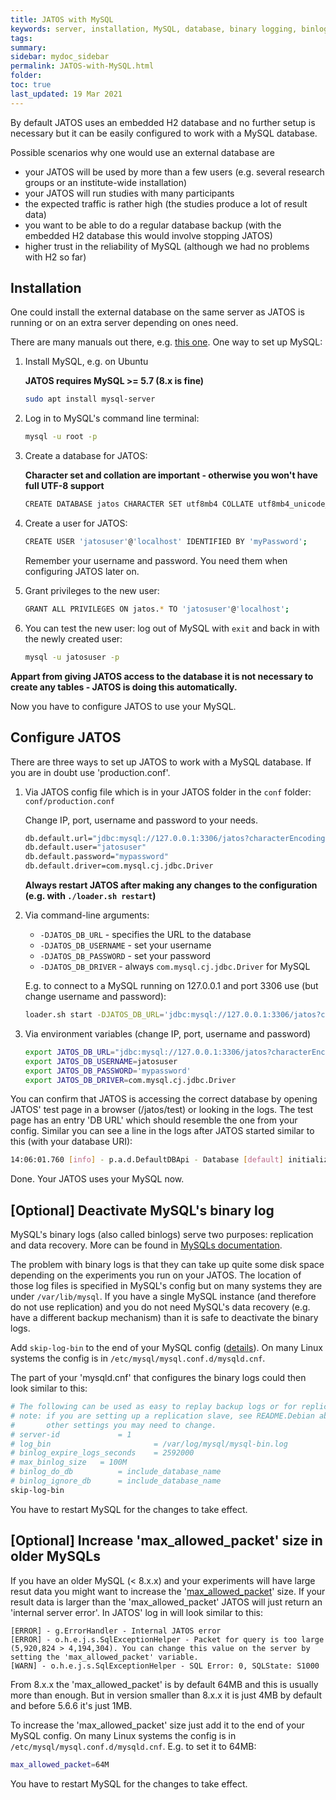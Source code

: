 ```yaml
---
title: JATOS with MySQL
keywords: server, installation, MySQL, database, binary logging, binlog, max_allowed_packet
tags:
summary: 
sidebar: mydoc_sidebar
permalink: JATOS-with-MySQL.html
folder:
toc: true
last_updated: 19 Mar 2021
---
```


By default JATOS uses an embedded H2 database and no further setup is necessary but it can be easily configured to work with a MySQL database.

Possible scenarios why one would use an external database are
* your JATOS will be used by more than a few users (e.g. several research groups or an institute-wide installation)
* your JATOS will run studies with many participants
* the expected traffic is rather high (the studies produce a lot of result data)
* you want to be able to do a regular database backup (with the embedded H2 database this would involve stopping JATOS)
* higher trust in the reliability of MySQL (although we had no problems with H2 so far)

## Installation

One could install the external database on the same server as JATOS is running or on an extra server depending on ones need.

There are many manuals out there, e.g. [this one](https://www.digitalocean.com/community/tutorials/how-to-install-mysql-on-ubuntu-20-04). One way to set up MySQL:
   
   1. Install MySQL, e.g. on Ubuntu

      **JATOS requires MySQL >= 5.7 (8.x is fine)**

      ```bash
      sudo apt install mysql-server
      ```
   
   1. Log in to MySQL's command line terminal:

      ```bash
      mysql -u root -p
      ```
   
   1. Create a database for JATOS:

      **Character set and collation are important - otherwise you won't have full UTF-8 support**
   
      ```bash
      CREATE DATABASE jatos CHARACTER SET utf8mb4 COLLATE utf8mb4_unicode_ci;
      ```
   
   1. Create a user for JATOS: 

      ```bash
      CREATE USER 'jatosuser'@'localhost' IDENTIFIED BY 'myPassword';
      ```
      
      Remember your username and password. You need them when configuring JATOS later on.

   1. Grant privileges to the new user:
  
      ```bash
      GRANT ALL PRIVILEGES ON jatos.* TO 'jatosuser'@'localhost';
      ```
   
   1. You can test the new user: log out of MySQL with `exit` and back in with the newly created user:
   
      ```bash
      mysql -u jatosuser -p
      ```

**Appart from giving JATOS access to the database it is not necessary to create any tables - JATOS is doing this automatically.**

Now you have to configure JATOS to use your MySQL.


## Configure JATOS

There are three ways to set up JATOS to work with a MySQL database. If you are in doubt use 'production.conf'.

1. Via JATOS config file which is in your JATOS folder in the `conf` folder: `conf/production.conf`

   Change IP, port, username and password to your needs.

   ~~~ bash
   db.default.url="jdbc:mysql://127.0.0.1:3306/jatos?characterEncoding=UTF-8&useJDBCCompliantTimezoneShift=true&useLegacyDatetimeCode=false&serverTimezone=UTC"
   db.default.user="jatosuser"
   db.default.password="mypassword"
   db.default.driver=com.mysql.cj.jdbc.Driver
   ~~~

   **Always restart JATOS after making any changes to the configuration (e.g. with `./loader.sh restart`)**

1. Via command-line arguments:
   * `-DJATOS_DB_URL` - specifies the URL to the database
   * `-DJATOS_DB_USERNAME` - set your username
   * `-DJATOS_DB_PASSWORD` - set your password
   * `-DJATOS_DB_DRIVER` - always `com.mysql.cj.jdbc.Driver` for MySQL
   
   E.g. to connect to a MySQL running on 127.0.0.1 and port 3306 use (but change username and password):
   
   ~~~ bash   
   loader.sh start -DJATOS_DB_URL='jdbc:mysql://127.0.0.1:3306/jatos?characterEncoding=UTF-8&useJDBCCompliantTimezoneShift=true&useLegacyDatetimeCode=false&serverTimezone=UTC' -DJATOS_DB_USERNAME=sa -DJATOS_DB_PASSWORD=sa -DJATOS_DB_DRIVER=com.mysql.cj.jdbc.Driver
   ~~~
   
1. Via environment variables (change IP, port, username and password)

   ~~~ bash
   export JATOS_DB_URL="jdbc:mysql://127.0.0.1:3306/jatos?characterEncoding=UTF-8&useJDBCCompliantTimezoneShift=true&useLegacyDatetimeCode=false&serverTimezone=UTC"
   export JATOS_DB_USERNAME=jatosuser
   export JATOS_DB_PASSWORD='mypassword'
   export JATOS_DB_DRIVER=com.mysql.cj.jdbc.Driver
   ~~~

You can confirm that JATOS is accessing the correct database by opening JATOS' test page in a browser (/jatos/test) or looking in the logs. The test page has an entry 'DB URL' which should resemble the one from your config. Similar you can see a line in the logs after JATOS started similar to this (with your database URI):

~~~ bash
14:06:01.760 [info] - p.a.d.DefaultDBApi - Database [default] initialized at jdbc:mysql://localhost/jatos?characterEncoding=UTF-8&useJDBCCompliantTimezoneShift=true&useLegacyDatetimeCode=false&serverTimezone=UTC
~~~

Done. Your JATOS uses your MySQL now.


## [Optional] Deactivate MySQL's binary log

MySQL's binary logs (also called binlogs) serve two purposes: replication and data recovery. More can be found in [MySQLs documentation](https://dev.mysql.com/doc/internals/en/binary-log-overview.html#:~:text=The%20binary%20log%20is%20a,14.).

The problem with binary logs is that they can take up quite some disk space depending on the experiments you run on your JATOS. The location of those log files is specified in MySQL's config but on many systems they are under `/var/lib/mysql`. If you have a single MySQL instance (and therefore do not use replication) and you do not need MySQL's data recovery (e.g. have a different backup mechanism) than it is safe to deactivate the binary logs. 

Add `skip-log-bin` to the end of your MySQL config ([details](https://dev.mysql.com/doc/refman/8.0/en/replication-options-binary-log.html#option_mysqld_log-bin)). On many Linux systems the config is in `/etc/mysql/mysql.conf.d/mysqld.cnf`.

The part of your 'mysqld.cnf' that configures the binary logs could then look similar to this:

```bash
# The following can be used as easy to replay backup logs or for replication.
# note: if you are setting up a replication slave, see README.Debian about
#       other settings you may need to change.
# server-id             = 1
# log_bin                       = /var/log/mysql/mysql-bin.log
# binlog_expire_logs_seconds    = 2592000
# max_binlog_size   = 100M
# binlog_do_db          = include_database_name
# binlog_ignore_db      = include_database_name
skip-log-bin
```

You have to restart MySQL for the changes to take effect.


## [Optional] Increase 'max_allowed_packet' size in older MySQLs

If you have an older MySQL (< 8.x.x) and your experiments will have large resut data you might want to increase the '[max_allowed_packet](https://dev.mysql.com/doc/refman/8.0/en/server-system-variables.html#sysvar_max_allowed_packet)' size. If your result data is larger than the 'max_allowed_packet' JATOS will just return an 'internal server error'. In JATOS' log in will look similar to this:

```
[ERROR] - g.ErrorHandler - Internal JATOS error
[ERROR] - o.h.e.j.s.SqlExceptionHelper - Packet for query is too large (5,920,824 > 4,194,304). You can change this value on the server by setting the 'max_allowed_packet' variable.
[WARN] - o.h.e.j.s.SqlExceptionHelper - SQL Error: 0, SQLState: S1000
```

From 8.x.x the 'max_allowed_packet' is by default 64MB and this is usually more than enough. But in version smaller than 8.x.x it is just 4MB by default and before 5.6.6 it's just 1MB.  

To increase the 'max_allowed_packet' size just add it to the end of your MySQL config. On many Linux systems the config is in `/etc/mysql/mysql.conf.d/mysqld.cnf`. E.g. to set it to 64MB:

```bash
max_allowed_packet=64M
```

You have to restart MySQL for the changes to take effect.
